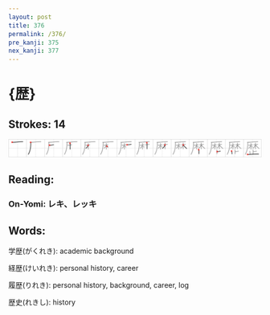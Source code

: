 ```yaml
---
layout: post
title: 376
permalink: /376/
pre_kanji: 375
nex_kanji: 377
---
```


# {歴}

## Strokes: 14

<div class="stroke"><img src="../images/E6ADB4.png" /></div>

## Reading:

### On-Yomi: レキ、レッキ

## Words:

学歴(がくれき): academic background

経歴(けいれき): personal history, career

履歴(りれき): personal history, background, career, log

歴史(れきし): history
